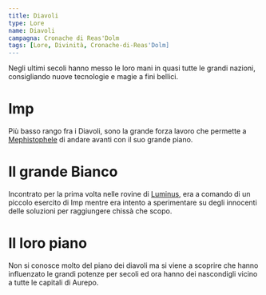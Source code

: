 ```yaml
---
title: Diavoli
type: Lore
name: Diavoli
campagna: Cronache di Reas'Dolm
tags: [Lore, Divinità, Cronache-di-Reas'Dolm]
---
```


Negli ultimi secoli hanno messo le loro mani in quasi tutte le grandi nazioni, consigliando nuove tecnologie e magie a fini bellici.

# Imp

Più basso rango fra i Diavoli, sono la grande forza lavoro che permette a [Mephistophele](Mephistophele.md) di andare avanti con il suo grande piano.

# Il grande Bianco

Incontrato per la prima volta nelle rovine di [Luminus](Luminus.md), era a comando di un piccolo esercito di Imp mentre era intento a sperimentare su degli innocenti delle soluzioni per raggiungere chissà che scopo.

# Il loro piano

Non si conosce molto del piano dei diavoli ma si viene a scoprire che hanno influenzato le grandi potenze per secoli ed ora hanno dei nascondigli vicino a tutte le capitali di Aurepo.